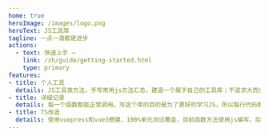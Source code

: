 ```yaml
---
home: true
heroImage: /images/logo.png
heroText: JS工具库
tagline: 一点一滴都是进步
actions:
  - text: 快速上手 →
    link: /zh/guide/getting-started.html
    type: primary
features:
- title: 个人工具
  details: JS工具类方法，手写常用js方法汇总，建造一个属于自己的工具库；不追求大而全，目标是小而实用
- title: 详细记录
  details: 每一个函数都能正常调用。写这个库的目的是为了更好的学习JS，所以每行代码都有注释，并且有详细解释，好记性不如烂笔头。
- title: TS改造
  details: 使用vuepress和vue3搭建，100%单元测试覆盖，目前函数方法使用js编写，后期将会使用TS改造
---
```


